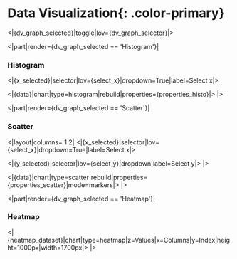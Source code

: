 # Data **Visualization**{: .color-primary}

<|{dv_graph_selected}|toggle|lov={dv_graph_selector}|>

<|part|render={dv_graph_selected == 'Histogram'}|
### Histogram
<|{x_selected}|selector|lov={select_x}|dropdown=True|label=Select x|>

<|{data}|chart|type=histogram|rebuild|properties={properties_histo}|>
|>

<|part|render={dv_graph_selected == 'Scatter'}|
### Scatter
<|layout|columns= 1 2|
<|{x_selected}|selector|lov={select_x}|dropdown=True|label=Select x|>

<|{y_selected}|selector|lov={select_y}|dropdown|label=Select y|>
|>

<|{data}|chart|type=scatter|rebuild|properties={properties_scatter}|mode=markers|>
|>

<|part|render={dv_graph_selected == 'Heatmap'}|
### Heatmap

<|{heatmap_dataset}|chart|type=heatmap|z=Values|x=Columns|y=Index|height=1000px|width=1700px|>
|>